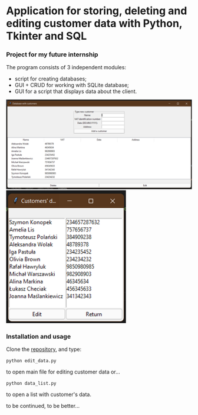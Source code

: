 # Application for storing, deleting and editing customer data with Python, Tkinter and SQL
### Project for my future internship

The program consists of 3 independent modules:
- script for creating databases;
- GUI + CRUD for working with SQLite database;
- GUI for a script that displays data about the client.

<img src="edit_data.png">
<img src="data_list.png">

### Installation and usage

Clone the [repository](https://github.com/urnotrme/Internship-Project.git), and type:

```
python edit_data.py
```
to open main file for editing customer data or...

```
python data_list.py
```
to open a list with customer's data.

to be continued, to be better...
